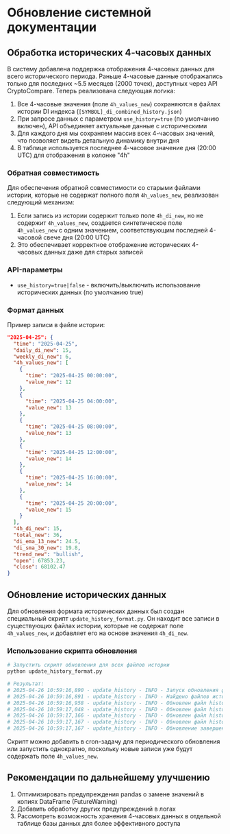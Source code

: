 # Обновление системной документации

## Обработка исторических 4-часовых данных

В систему добавлена поддержка отображения 4-часовых данных для всего исторического периода. Раньше 4-часовые данные отображались только для последних ~5.5 месяцев (2000 точек), доступных через API CryptoCompare. Теперь реализована следующая логика:

1. Все 4-часовые значения (поле `4h_values_new`) сохраняются в файлах истории DI индекса (`[SYMBOL]_di_combined_history.json`)
2. При запросе данных с параметром `use_history=true` (по умолчанию включен), API объединяет актуальные данные с историческими
3. Для каждого дня мы сохраняем массив всех 4-часовых значений, что позволяет видеть детальную динамику внутри дня
4. В таблице используется последнее 4-часовое значение дня (20:00 UTC) для отображения в колонке "4h"

### Обратная совместимость

Для обеспечения обратной совместимости со старыми файлами истории, которые не содержат полного поля `4h_values_new`, реализован следующий механизм:

1. Если запись из истории содержит только поле `4h_di_new`, но не содержит `4h_values_new`, создается синтетическое поле `4h_values_new` с одним значением, соответствующим последней 4-часовой свече дня (20:00 UTC)
2. Это обеспечивает корректное отображение исторических 4-часовых данных даже для старых записей

### API-параметры

- `use_history=true|false` - включить/выключить использование исторических данных (по умолчанию true)

### Формат данных

Пример записи в файле истории:

```json
"2025-04-25": {
  "time": "2025-04-25",
  "daily_di_new": 15,
  "weekly_di_new": 6,
  "4h_values_new": [
    {
      "time": "2025-04-25 00:00:00",
      "value_new": 12
    },
    {
      "time": "2025-04-25 04:00:00",
      "value_new": 13
    },
    {
      "time": "2025-04-25 08:00:00",
      "value_new": 13
    },
    {
      "time": "2025-04-25 12:00:00",
      "value_new": 14
    },
    {
      "time": "2025-04-25 16:00:00",
      "value_new": 14
    },
    {
      "time": "2025-04-25 20:00:00",
      "value_new": 15
    }
  ],
  "4h_di_new": 15,
  "total_new": 36,
  "di_ema_13_new": 24.5,
  "di_sma_30_new": 19.8,
  "trend_new": "bullish",
  "open": 67853.23,
  "close": 68102.47
}
```

## Обновление исторических данных

Для обновления формата исторических данных был создан специальный скрипт `update_history_format.py`. Он находит все записи в существующих файлах истории, которые не содержат поле `4h_values_new`, и добавляет его на основе значения `4h_di_new`.

### Использование скрипта обновления

```bash
# Запустить скрипт обновления для всех файлов истории
python update_history_format.py

# Результат:
# 2025-04-26 10:59:16,890 - update_history - INFO - Запуск обновления формата исторических данных
# 2025-04-26 10:59:16,891 - update_history - INFO - Найдено файлов истории: 4
# 2025-04-26 10:59:16,958 - update_history - INFO - Обновлен файл historical_data/ETH_di_combined_history.json: 2000 из 2000 записей
# 2025-04-26 10:59:17,048 - update_history - INFO - Обновлен файл historical_data/XRP_di_combined_history.json: 2000 из 2000 записей
# 2025-04-26 10:59:17,166 - update_history - INFO - Обновлен файл historical_data/BTC_di_combined_history.json: 0 из 2000 записей
# 2025-04-26 10:59:17,167 - update_history - INFO - Обновлен файл historical_data/TEST_di_combined_history.json: 0 из 1 записей
# 2025-04-26 10:59:17,167 - update_history - INFO - Обновление завершено. Всего обновлено записей: 4000
```

Скрипт можно добавить в cron-задачу для периодического обновления или запустить однократно, поскольку новые записи уже будут содержать поле `4h_values_new`.

## Рекомендации по дальнейшему улучшению

1. Оптимизировать предупреждения pandas о замене значений в копиях DataFrame (FutureWarning)
2. Добавить обработку других предупреждений в логах
3. Рассмотреть возможность хранения 4-часовых данных в отдельной таблице базы данных для более эффективного доступа
